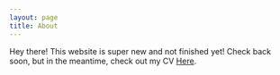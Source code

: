 ```yaml
---
layout: page
title: About
---
```

  Hey there! This website is super new and not finished yet! Check back soon, but in the meantime, check out my CV [Here](https://github.com/robkemp/robkemp.github.io/blob/master/Kemp_Vita.pdf).
